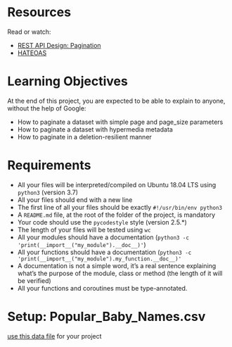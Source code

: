 # Resources
Read or watch:

- [REST API Design: Pagination](https://intranet.hbtn.io/rltoken/VeL1Cbu_NVNND6WKJrECbg)
- [HATEOAS](https://intranet.hbtn.io/rltoken/Mqk-KBxLRtJaQuWZO-oeAQ)

# Learning Objectives
At the end of this project, you are expected to be able to explain to anyone, without the help of Google:

- How to paginate a dataset with simple page and page_size parameters
- How to paginate a dataset with hypermedia metadata
- How to paginate in a deletion-resilient manner

# Requirements
- All your files will be interpreted/compiled on Ubuntu 18.04 LTS using `python3` (version 3.7)
- All your files should end with a new line
- The first line of all your files should be exactly `#!/usr/bin/env python3`
- A `README.md` file, at the root of the folder of the project, is mandatory
- Your code should use the `pycodestyle` style (version 2.5.*)
- The length of your files will be tested using `wc`
- All your modules should have a documentation (`python3 -c 'print(__import__("my_module").__doc__)'`)
- All your functions should have a documentation (`python3 -c 'print(__import__("my_module").my_function.__doc__)'`
- A documentation is not a simple word, it’s a real sentence explaining what’s the purpose of the module, class or method (the length of it will be verified)
- All your functions and coroutines must be type-annotated.

# Setup: Popular_Baby_Names.csv
[use this data file](https://s3.eu-west-3.amazonaws.com/hbtn.intranet/uploads/misc/2020/5/7d3576d97e7560ae85135cc214ffe2b3412c51d7.csv?X-Amz-Algorithm=AWS4-HMAC-SHA256&X-Amz-Credential=AKIA4MYA5JM5DUTZGMZG%2F20240516%2Feu-west-3%2Fs3%2Faws4_request&X-Amz-Date=20240516T070044Z&X-Amz-Expires=86400&X-Amz-SignedHeaders=host&X-Amz-Signature=99a3dbf61859f102ae312c389e4dfa4e6d88961251027f00e2806b7923d75658) for your project